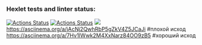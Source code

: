### Hexlet tests and linter status:
[![Actions Status](https://github.com/Aleksandra-korza/frontend-project-lvl1/workflows/hexlet-check/badge.svg)](https://github.com/Aleksandra-korza/frontend-project-lvl1/actions)
[![Actions Status](https://github.com/Aleksandra-korza/frontend-project-lvl1/workflows/nodejs/badge.svg)](https://github.com/Aleksandra-korza/frontend-project-lvl1/actions)
<a href="https://codeclimate.com/github/Aleksandra-korza/frontend-project-lvl1/maintainability"><img src="https://api.codeclimate.com/v1/badges/742a11e5f9d7d51cd68c/maintainability" /></a>
https://asciinema.org/a/jAcNj2QwhRbP5gZkV4Z5JCaJi #плохой исход
https://asciinema.org/a/7Hv1IWwk2M4XxNarz84OO9zB5 #хороший исход
